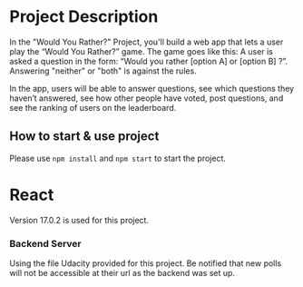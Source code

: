 # Project Description

In the "Would You Rather?" Project, you'll build a web app that lets a user play the “Would You Rather?” game. The game goes like this: A user is asked a question in the form: “Would you rather [option A] or [option B] ?”. Answering "neither" or "both" is against the rules.

In the app, users will be able to answer questions, see which questions they haven’t answered, see how other people have voted, post questions, and see the ranking of users on the leaderboard.

## How to start & use project

Please use `npm install` and `npm start` to start the project.

# React
Version 17.0.2 is used for this project.

### Backend Server

Using the file Udacity provided for this project.
Be notified that new polls will not be accessible at their url as the backend was set up.



